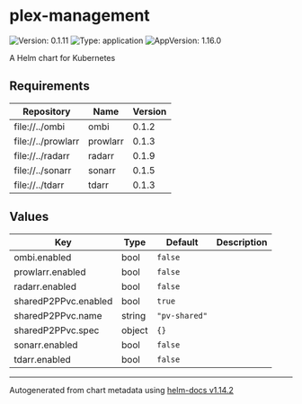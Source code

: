 # plex-management

![Version: 0.1.11](https://img.shields.io/badge/Version-0.1.11-informational?style=flat-square) ![Type: application](https://img.shields.io/badge/Type-application-informational?style=flat-square) ![AppVersion: 1.16.0](https://img.shields.io/badge/AppVersion-1.16.0-informational?style=flat-square)

A Helm chart for Kubernetes

## Requirements

| Repository | Name | Version |
|------------|------|---------|
| file://../ombi | ombi | 0.1.2 |
| file://../prowlarr | prowlarr | 0.1.3 |
| file://../radarr | radarr | 0.1.9 |
| file://../sonarr | sonarr | 0.1.5 |
| file://../tdarr | tdarr | 0.1.3 |

## Values

| Key | Type | Default | Description |
|-----|------|---------|-------------|
| ombi.enabled | bool | `false` |  |
| prowlarr.enabled | bool | `false` |  |
| radarr.enabled | bool | `false` |  |
| sharedP2PPvc.enabled | bool | `true` |  |
| sharedP2PPvc.name | string | `"pv-shared"` |  |
| sharedP2PPvc.spec | object | `{}` |  |
| sonarr.enabled | bool | `false` |  |
| tdarr.enabled | bool | `false` |  |

----------------------------------------------
Autogenerated from chart metadata using [helm-docs v1.14.2](https://github.com/norwoodj/helm-docs/releases/v1.14.2)
